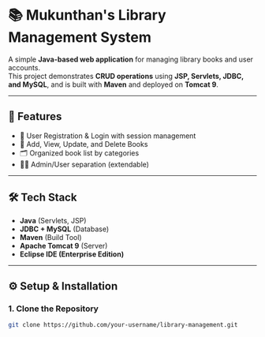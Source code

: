 # 📚 Mukunthan's Library Management System  

A simple **Java-based web application** for managing library books and user accounts.  
This project demonstrates **CRUD operations** using **JSP, Servlets, JDBC, and MySQL**, and is built with **Maven** and deployed on **Tomcat 9**.  

---

## 🚀 Features
- 🔐 User Registration & Login with session management  
- 📖 Add, View, Update, and Delete Books  
- 🗂️ Organized book list by categories  
- 👩‍💻 Admin/User separation (extendable)  

---

## 🛠️ Tech Stack
- **Java** (Servlets, JSP)  
- **JDBC + MySQL** (Database)  
- **Maven** (Build Tool)  
- **Apache Tomcat 9** (Server)  
- **Eclipse IDE (Enterprise Edition)**  

---

## ⚙️ Setup & Installation  

### 1. Clone the Repository
```bash
git clone https://github.com/your-username/library-management.git
